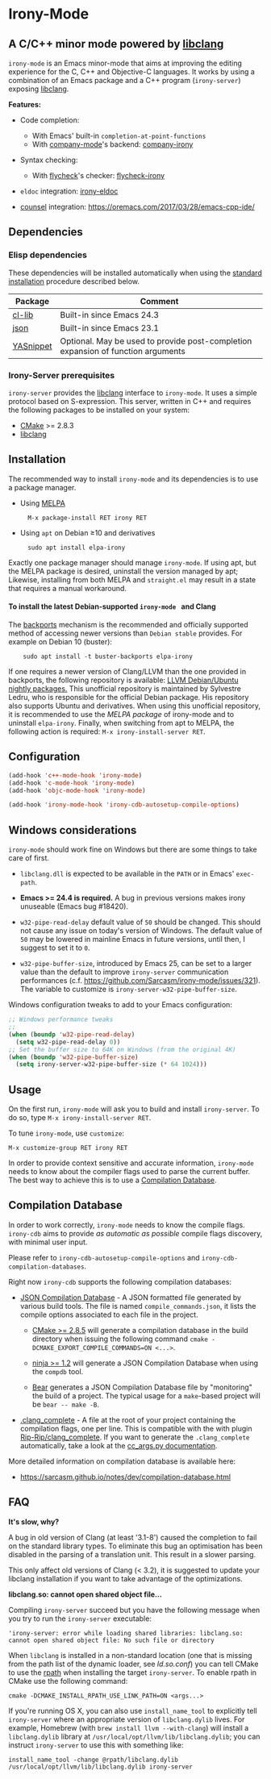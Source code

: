 # Irony-Mode

## A C/C++ minor mode powered by [libclang][libclang-ref]

`irony-mode` is an Emacs minor-mode that aims at improving the editing
experience for the C, C++ and Objective-C languages. It works by using a
combination of an Emacs package and a C++ program (`irony-server`) exposing
[libclang][libclang-ref].

**Features:**

* Code completion:
  * With Emacs' built-in `completion-at-point-functions`
  * With [company-mode][company-ref]'s backend: [company-irony][company-irony-ref]

* Syntax checking:
  * With [flycheck][flycheck-ref]'s checker: [flycheck-irony][flycheck-irony-ref]

* `eldoc` integration: [irony-eldoc][irony-eldoc-ref]

* [counsel][counsel-ref] integration: https://oremacs.com/2017/03/28/emacs-cpp-ide/

## Dependencies

### Elisp dependencies

These dependencies will be installed automatically when using the
[standard installation](#installation) procedure described below.

| Package              | Comment                                                                          |
| -------------------- | -------------------------------------------------------------------------------- |
| [cl-lib][cl-lib-ref] | Built-in since Emacs 24.3                                                        |
| [json][json-el-ref]  | Built-in since Emacs 23.1                                                        |
| [YASnippet][yas-ref] | Optional. May be used to provide post-completion expansion of function arguments |


### Irony-Server prerequisites

`irony-server` provides the [libclang][libclang-ref] interface to `irony-mode`.
It uses a simple protocol based on S-expression. This server, written in C++ and
requires the following packages to be installed on your system:

* [CMake][cmake-ref] >= 2.8.3
* [libclang][libclang-ref]


## Installation

The recommended way to install `irony-mode` and its dependencies is to use a
package manager.

* Using [MELPA](https://melpa.org/#/)

        M-x package-install RET irony RET

* Using `apt` on Debian ≥10 and derivatives

        sudo apt install elpa-irony

Exactly one package manager should manage `irony-mode`. If using apt,
but the MELPA package is desired, uninstall the version managed by
apt; Likewise, installing from both MELPA and `straight.el` may result
in a state that requires a manual workaround.

#### To install the latest Debian-supported `irony-mode ` and Clang
The [backports](https://backports.debian.org/) mechanism is the
recommended and officially supported method of accessing newer
versions than `Debian stable` provides. For example on Debian 10 (buster):

        sudo apt install -t buster-backports elpa-irony

If one requires a newer version of Clang/LLVM than the one provided in
backports, the following repository is available: [LLVM Debian/Ubuntu
nightly packages.](https://apt.llvm.org) This unofficial repository is
maintained by Sylvestre Ledru, who is responsible for the official
Debian package.  His repository also supports Ubuntu and derivatives.
When using this unofficial repository, it is recommended to use the
_MELPA package_ of irony-mode and to uninstall `elpa-irony`. Finally,
when switching from apt to MELPA, the following action is required:
`M-x irony-install-server RET`.


## Configuration

~~~el
(add-hook 'c++-mode-hook 'irony-mode)
(add-hook 'c-mode-hook 'irony-mode)
(add-hook 'objc-mode-hook 'irony-mode)

(add-hook 'irony-mode-hook 'irony-cdb-autosetup-compile-options)
~~~


## Windows considerations

`irony-mode` should work fine on Windows but there are some things to take care
of first.

* `libclang.dll` is expected to be available in the `PATH` or in Emacs'
  `exec-path`.

* **Emacs >= 24.4 is required.** A bug in previous versions makes irony
  unuseable (Emacs bug #18420).

* `w32-pipe-read-delay` default value of `50` should be changed.
  This should not cause any issue on today's version of Windows.
  The default value of `50` may be lowered in mainline Emacs in future versions,
  until then, I suggest to set it to `0`.

* `w32-pipe-buffer-size`, introduced by Emacs 25,
  can be set to a larger value than the default to improve
  `irony-server` communication performances
  (c.f. https://github.com/Sarcasm/irony-mode/issues/321).
  The variable to customize is `irony-server-w32-pipe-buffer-size`.


Windows configuration tweaks to add to your Emacs configuration:

```el
;; Windows performance tweaks
;;
(when (boundp 'w32-pipe-read-delay)
  (setq w32-pipe-read-delay 0))
;; Set the buffer size to 64K on Windows (from the original 4K)
(when (boundp 'w32-pipe-buffer-size)
  (setq irony-server-w32-pipe-buffer-size (* 64 1024)))
```


## Usage

On the first run, `irony-mode` will ask you to build and install `irony-server`.
To do so, type `M-x irony-install-server RET`.

To tune `irony-mode`, use `customize`:


    M-x customize-group RET irony RET

In order to provide context sensitive and accurate information, `irony-mode`
needs to know about the compiler flags used to parse the current buffer. The
best way to achieve this is to use a
[Compilation Database](#compilation-database).


## Compilation Database

In order to work correctly, `irony-mode` needs to know the compile flags.
`irony-cdb` aims to provide *as automatic as possible* compile flags discovery,
with minimal user input.

Please refer to `irony-cdb-autosetup-compile-options` and
`irony-cdb-compilation-databases`.

Right now `irony-cdb` supports the following compilation databases:

* [JSON Compilation Database][clang-compile-db-ref] - A JSON formatted file
  generated by various build tools. The file is named `compile_commands.json`,
  it lists the compile options associated to each file in the project.

  * [CMake >= 2.8.5][cmake-ref] will generate a compilation database in the
    build directory when issuing the following command
    `cmake -DCMAKE_EXPORT_COMPILE_COMMANDS=ON <...>`.

  * [ninja >= 1.2][ninja-ref] will generate a JSON Compilation Database when
    using the `compdb` tool.

  * [Bear][bear-ref] generates a JSON Compilation Database file by "monitoring"
    the build of a project. The typical usage for a `make`-based project will be
    `bear -- make -B`.

* [.clang_complete][clang_complete-doc-ref] - A file at the root of your project
  containing the compilation flags, one per line. This is compatible with the
  with plugin [Rip-Rip/clang_complete][clang_complete-vim-ref]. If you want to
  generate the `.clang_complete` automatically, take a look at the
  [cc_args.py documentation][cc_args-py-doc-ref].

More detailed information on compilation database is available here:

* https://sarcasm.github.io/notes/dev/compilation-database.html

## FAQ

__It's slow, why?__

A bug in old version of Clang (at least '3.1-8') caused the completion to fail
on the standard library types. To eliminate this bug an optimisation has been
disabled in the parsing of a translation unit. This result in a slower parsing.

This only affect old versions of Clang (< 3.2), it is suggested to update your
libclang installation if you want to take advantage of the optimizations.

__libclang.so: cannot open shared object file...__

Compiling `irony-server` succeed but you have the following message when you try
to run the `irony-server` executable:

    'irony-server: error while loading shared libraries: libclang.so: cannot open shared object file: No such file or directory

When `libclang` is installed in a non-standard location (one that is missing
from the path list of the dynamic loader, see *ld.so.conf*) you can tell CMake
to use the [rpath][rpath-ref] when installing the target `irony-server`. To
enable rpath in CMake use the following command:

    cmake -DCMAKE_INSTALL_RPATH_USE_LINK_PATH=ON <args...>

If you're running OS X, you can also use `install_name_tool` to explicitly
tell `irony-server` where an appropriate version of `libclang.dylib` lives.
For example, Homebrew (with `brew install llvm --with-clang`) will install
a `libclang.dylib` library at `/usr/local/opt/llvm/lib/libclang.dylib`;
you can instruct `irony-server` to use this with something like:

    install_name_tool -change @rpath/libclang.dylib /usr/local/opt/llvm/lib/libclang.dylib irony-server

[ac-irony-ref]: https://github.com/Sarcasm/ac-irony "AC Irony"
[ac-ref]: https://github.com/auto-complete/auto-complete "Auto Complete"
[bear-ref]: https://github.com/rizsotto/Bear "Bear"
[cc_args-py-doc-ref]: https://github.com/Rip-Rip/clang_complete/blob/c8673142759b87316265eb0edd1f620196ec1fba/doc/clang_complete.txt#L270 "cc_args.py documentation"
[cl-lib-ref]: http://elpa.gnu.org/packages/cl-lib.html "cl-lib"
[clang-compile-db-ref]: http://clang.llvm.org/docs/JSONCompilationDatabase.html "Clang: JSONCompilationDatabase"
[clang_complete-doc-ref]: https://github.com/Rip-Rip/clang_complete/blob/c8673142759b87316265eb0edd1f620196ec1fba/doc/clang_complete.txt#L55 ".clang_complete"
[clang_complete-vim-ref]: https://github.com/Rip-Rip/clang_complete "clang_complete Vim plugin"
[cmake-ref]: http://www.cmake.org "CMake"
[counsel-ref]: https://github.com/abo-abo/swiper#counsel "Counsel on Github"
[company-irony-ref]: https://github.com/Sarcasm/company-irony "Company Irony"
[company-ref]: https://github.com/company-mode/company-mode "Company-Mode"
[flycheck-irony-ref]: https://github.com/Sarcasm/flycheck-irony "Flycheck Irony"
[flycheck-ref]: http://www.flycheck.org "Flycheck -- Modern Emacs syntax checking"
[irony-eldoc-ref]: https://github.com/ikirill/irony-eldoc "irony-eldoc -- irony-mode support for eldoc-mode"
[json-el-ref]: http://edward.oconnor.cx/2006/03/json.el "Introducing json.el"
[libclang-ref]: http://clang.llvm.org/doxygen/group__CINDEX.html "libclang: C Interface to Clang"
[ninja-ref]: https://ninja-build.org "Ninja"
[rpath-ref]: http://en.wikipedia.org/wiki/Rpath "rpath Wikipedia article"
[yas-ref]: https://github.com/capitaomorte/yasnippet "YASnippet"
